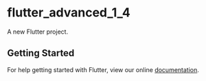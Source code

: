 # flutter_advanced_1_4

A new Flutter project.

## Getting Started

For help getting started with Flutter, view our online
[documentation](https://flutter.io/).
